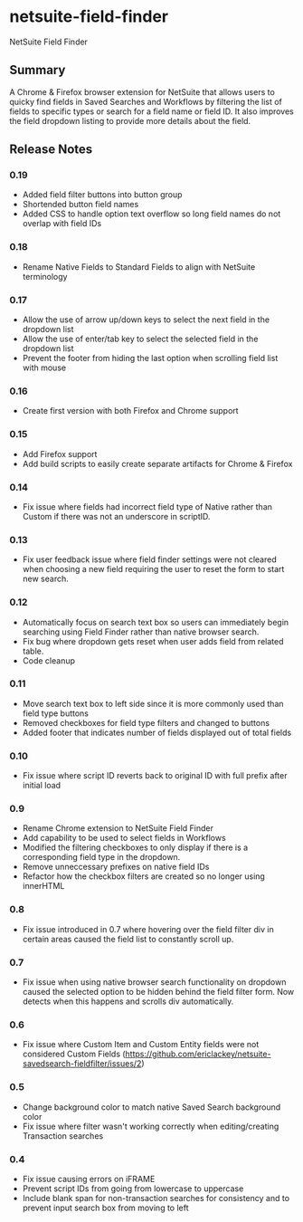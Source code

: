# netsuite-field-finder
NetSuite Field Finder

## Summary

A Chrome & Firefox browser extension for NetSuite that allows users to quicky find fields in Saved Searches and Workflows by filtering the list of fields to specific types or search for a field name or field ID. It also improves the field dropdown listing to provide more details about the field.

## Release Notes

### 0.19
- Added field filter buttons into button group
- Shortended button field names
- Added CSS to handle option text overflow so long field names do not overlap with field IDs

### 0.18
- Rename Native Fields to Standard Fields to align with NetSuite terminology

### 0.17
- Allow the use of arrow up/down keys to select the next field in the dropdown list
- Allow the use of enter/tab key to select the selected field in the dropdown list
- Prevent the footer from hiding the last option when scrolling field list with mouse

### 0.16
- Create first version with both Firefox and Chrome support

### 0.15
- Add Firefox support
- Add build scripts to easily create separate artifacts for Chrome & Firefox

### 0.14
- Fix issue where fields had incorrect field type of Native rather than Custom if there was not an underscore in scriptID.

### 0.13
- Fix user feedback issue where field finder settings were not cleared when choosing a new field requiring the user to reset the form to start new search.

### 0.12
- Automatically focus on search text box so users can immediately begin searching using Field Finder rather than native browser search.
- Fix bug where dropdown gets reset when user adds field from related table.
- Code cleanup

### 0.11
- Move search text box to left side since it is more commonly used than field type buttons
- Removed checkboxes for field type filters and changed to buttons
- Added footer that indicates number of fields displayed out of total fields

### 0.10
- Fix issue where script ID reverts back to original ID with full prefix after initial load

### 0.9
- Rename Chrome extension to NetSuite Field Finder
- Add capability to be used to select fields in Workflows
- Modified the filtering checkboxes to only display if there is a corresponding field type in the dropdown.
- Remove unneccessary prefixes on native field IDs
- Refactor how the checkbox filters are created so no longer using innerHTML

### 0.8
- Fix issue introduced in 0.7 where hovering over the field filter div in certain areas caused the field list to constantly scroll up.

### 0.7
- Fix issue when using native browser search functionality on dropdown caused the selected option to be hidden behind the field filter form. Now detects when this happens and scrolls div automatically.

### 0.6
- Fix issue where Custom Item and Custom Entity fields were not considered Custom Fields (https://github.com/ericlackey/netsuite-savedsearch-fieldfilter/issues/2)

### 0.5
- Change background color to match native Saved Search background color
- Fix issue where filter wasn't working correctly when editing/creating Transaction searches

### 0.4
- Fix issue causing errors on iFRAME
- Prevent script IDs from going from lowercase to uppercase
- Include blank span for non-transaction searches for consistency and to prevent input search box from moving to left
